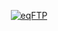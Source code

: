 <p align="center">
  <a href="http://equals182.github.io/eqFTP/" target="_blank"><img src="https://github.com/Equals182/eqFTP/raw/master/docs/assets/images/0.jpg" alt="eqFTP"/></a>
</p>
